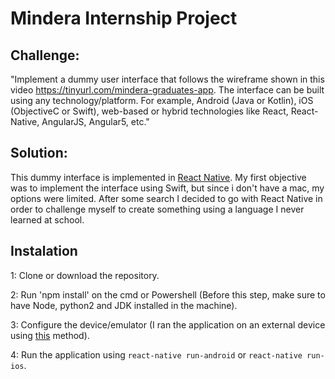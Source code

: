 # Mindera Internship Project

## Challenge:
"Implement a dummy user interface that follows the wireframe shown in this video https://tinyurl.com/mindera-graduates-app. The interface can be built using any technology/platform. For example, Android (Java or Kotlin), iOS (ObjectiveC or Swift), web-based or hybrid technologies like React, React-Native, AngularJS, Angular5, etc."

## Solution:
This dummy interface is implemented in [React Native](https://facebook.github.io/react-native/).
My first objective was to implement the interface using Swift, but since i don't have a mac, my options were limited.
After some search I decided to go with React Native in order to challenge myself to create something using a language I never learned at school.

## Instalation

1: Clone or download the repository.

2: Run 'npm install' on the cmd or Powershell (Before this step, make sure to have Node, python2 and JDK installed in the machine).

3: Configure the device/emulator (I ran the application on an external device using [this](https://facebook.github.io/react-native/docs/running-on-device) method).

4: Run the application using `react-native run-android` or `react-native run-ios`.

